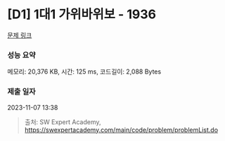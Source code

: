# [D1] 1대1 가위바위보 - 1936 

[문제 링크](https://swexpertacademy.com/main/code/problem/problemDetail.do?contestProbId=AV5PjKXKALcDFAUq) 

### 성능 요약

메모리: 20,376 KB, 시간: 125 ms, 코드길이: 2,088 Bytes

### 제출 일자

2023-11-07 13:38



> 출처: SW Expert Academy, https://swexpertacademy.com/main/code/problem/problemList.do